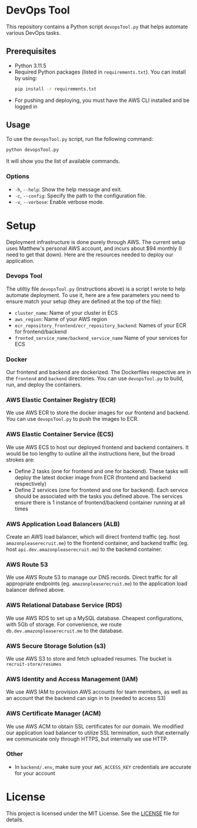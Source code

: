 # DevOps Tool

This repository contains a Python script `devopsTool.py` that helps automate various DevOps tasks.

## Prerequisites

- Python 3.11.5
- Required Python packages (listed in `requirements.txt`). You can install by using:
    ```sh
    pip install -r requirements.txt
    ```
- For pushing and deploying, you must have the AWS CLI installed and be logged in

## Usage

To use the `devopsTool.py` script, run the following command:
```sh
python devopsTool.py
```
It will show you the list of available commands.

### Options

- `-h`, `--help`: Show the help message and exit.
- `-c`, `--config`: Specify the path to the configuration file.
- `-v`, `--verbose`: Enable verbose mode.

# Setup
Deployment infrastructure is done purely through AWS. The current setup uses Matthew's personal AWS account, and incurs about $94 monthly (I need to get that down). Here are the resources needed to deploy our application.

### Devops Tool
The utiltiy file `devopsTool.py` (instructions above) is a script I wrote to help automate deployment. To use it, here are a few parameters you need to ensure match your setup (they are defined at the top of the file):
* `cluster_name`: Name of your cluster in ECS
* `aws_region`: Name of your AWS region
* `ecr_repository_frontend/ecr_repository_backend`: Names of your ECR for frontend/backend
* `fronted_service_name/backend_service_name` Name of your services for ECS

### Docker
Our frontend and backend are dockerized. The Dockerfiles respective are in the `frontend` and `backend` directories. You can use `devopsTool.py` to build, run, and deploy the containers.

### AWS Elastic Container Registry (ECR)
We use AWS ECR to store the docker images for our frontend and backend. You can use `devopsTool.py` to push the images to ECR.

### AWS Elastic Container Service (ECS)
We use AWS ECS to host our deployed frontend and backend containers. It would be too lengthy to outline all the instructions here, but the broad strokes are:
* Define 2 tasks (one for frontend and one for backend). These tasks will deploy the latest docker image from ECR (frontend and backend respectively)
* Define 2 services (one for frontend and one for backend). Each service should be associated with the tasks you defined above. The services ensure there is 1 instance of frontend/backend container running at all times

### AWS Application Load Balancers (ALB)
Create an AWS load balancer, which will direct frontend traffic (eg. host `amazonpleaserecruit.me`) to the frontend container, and backend traffic (eg. host `api.dev.amazonpleaserecruit.me`) to the backend container.

### AWS Route 53
We use AWS Route 53 to manage our DNS records. Direct traffic for all appropriate endpoints (eg. `amazonpleaserecruit.me`) to the application load balancer defined above.

### AWS Relational Database Service (RDS)
We use AWS RDS to set up a MySQL database. Cheapest configurations, with 5Gb of storage. For convenience, we route `db.dev.amazonpleaserecruit.me` to the database.

### AWS Secure Storage Solution (s3)
We use AWS S3 to store and fetch uploaded resumes. The bucket is `recruit-store/resumes`

### AWS Identity and Access Management (IAM)
We use AWS IAM to provision AWS accounts for team members, as well as an account that the backend can sign in to (needed to access S3)

### AWS Certificate Manager (ACM)
We use AWS ACM to obtain SSL certificates for our domain. We modified our application load balancer to utilize SSL termination, such that externally we communicate only through HTTPS, but internally we use HTTP.

### Other
* In `backend/.env`, make sure your `AWS_ACCESS_KEY` credentials are accurate for your account


# License

This project is licensed under the MIT License. See the [LICENSE](LICENSE) file for details.